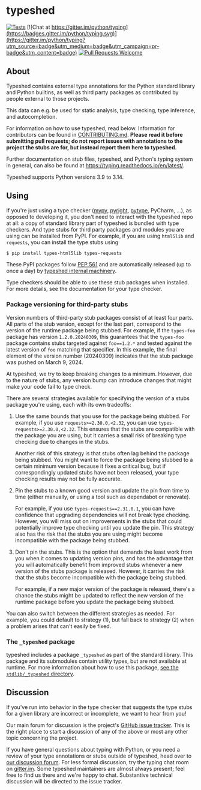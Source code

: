 # typeshed

[![Tests](https://github.com/python/typeshed/actions/workflows/tests.yml/badge.svg)](https://github.com/python/typeshed/actions/workflows/tests.yml)
[![Chat at https://gitter.im/python/typing](https://badges.gitter.im/python/typing.svg)](https://gitter.im/python/typing?utm_source=badge&utm_medium=badge&utm_campaign=pr-badge&utm_content=badge)
[![Pull Requests Welcome](https://img.shields.io/badge/pull%20requests-welcome-brightgreen.svg)](https://github.com/python/typeshed/blob/main/CONTRIBUTING.md)

## About

Typeshed contains external type annotations for the Python standard library
and Python builtins, as well as third party packages as contributed by
people external to those projects.

This data can e.g. be used for static analysis, type checking, type inference,
and autocompletion.

For information on how to use typeshed, read below.  Information for
contributors can be found in [CONTRIBUTING.md](CONTRIBUTING.md).  **Please read
it before submitting pull requests; do not report issues with annotations to
the project the stubs are for, but instead report them here to typeshed.**

Further documentation on stub files, typeshed, and Python's typing system in
general, can also be found at https://typing.readthedocs.io/en/latest/.

Typeshed supports Python versions 3.9 to 3.14.

## Using

If you're just using a type checker ([mypy](https://github.com/python/mypy/),
[pyright](https://github.com/microsoft/pyright),
[pytype](https://github.com/google/pytype/), PyCharm, ...), as opposed to
developing it, you don't need to interact with the typeshed repo at
all: a copy of standard library part of typeshed is bundled with type checkers.
And type stubs for third party packages and modules you are using can
be installed from PyPI. For example, if you are using `html5lib` and `requests`,
you can install the type stubs using

```bash
$ pip install types-html5lib types-requests
```

These PyPI packages follow [PEP 561](http://www.python.org/dev/peps/pep-0561/)
and are automatically released (up to once a day) by
[typeshed internal machinery](https://github.com/typeshed-internal/stub_uploader).

Type checkers should be able to use these stub packages when installed. For more
details, see the documentation for your type checker.

### Package versioning for third-party stubs

Version numbers of third-party stub packages consist of at least four parts.
All parts of the stub version, except for the last part, correspond to the
version of the runtime package being stubbed. For example, if the `types-foo`
package has version `1.2.0.20240309`, this guarantees that the `types-foo` package
contains stubs targeted against `foo==1.2.*` and tested against the latest
version of `foo` matching that specifier. In this example, the final element
of the version number (20240309) indicates that the stub package was pushed on
March 9, 2024.

At typeshed, we try to keep breaking changes to a minimum. However, due to the
nature of stubs, any version bump can introduce changes that might make your
code fail to type check.

There are several strategies available for specifying the version of a stubs
package you're using, each with its own tradeoffs:

1. Use the same bounds that you use for the package being stubbed. For example,
   if you use `requests>=2.30.0,<2.32`, you can use
   `types-requests>=2.30.0,<2.32`. This ensures that the stubs are compatible
   with the package you are using, but it carries a small risk of breaking
   type checking due to changes in the stubs.

   Another risk of this strategy is that stubs often lag behind
   the package being stubbed. You might want to force the package being stubbed
   to a certain minimum version because it fixes a critical bug, but if
   correspondingly updated stubs have not been released, your type
   checking results may not be fully accurate.
2. Pin the stubs to a known good version and update the pin from time to time
   (either manually, or using a tool such as dependabot or renovate).

   For example, if you use `types-requests==2.31.0.1`, you can have confidence
   that upgrading dependencies will not break type checking. However, you will
   miss out on improvements in the stubs that could potentially improve type
   checking until you update the pin. This strategy also has the risk that the
   stubs you are using might become incompatible with the package being stubbed.
3. Don't pin the stubs. This is the option that demands the least work from
   you when it comes to updating version pins, and has the advantage that you
   will automatically benefit from improved stubs whenever a new version of the
   stubs package is released. However, it carries the risk that the stubs
   become incompatible with the package being stubbed.

   For example, if a new major version of the package is released, there's a
   chance the stubs might be updated to reflect the new version of the runtime
   package before you update the package being stubbed.

You can also switch between the different strategies as needed. For example,
you could default to strategy (1), but fall back to strategy (2) when
a problem arises that can't easily be fixed.

### The `_typeshed` package

typeshed includes a package `_typeshed` as part of the standard library.
This package and its submodules contain utility types, but are not
available at runtime. For more information about how to use this package,
[see the `stdlib/_typeshed` directory](https://github.com/python/typeshed/tree/main/stdlib/_typeshed).

## Discussion

If you've run into behavior in the type checker that suggests the type
stubs for a given library are incorrect or incomplete,
we want to hear from you!

Our main forum for discussion is the project's [GitHub issue
tracker](https://github.com/python/typeshed/issues).  This is the right
place to start a discussion of any of the above or most any other
topic concerning the project.

If you have general questions about typing with Python, or you need
a review of your type annotations or stubs outside of typeshed, head over to
[our discussion forum](https://github.com/python/typing/discussions).
For less formal discussion, try the typing chat room on
[gitter.im](https://gitter.im/python/typing).  Some typeshed maintainers
are almost always present; feel free to find us there and we're happy
to chat.  Substantive technical discussion will be directed to the
issue tracker.
